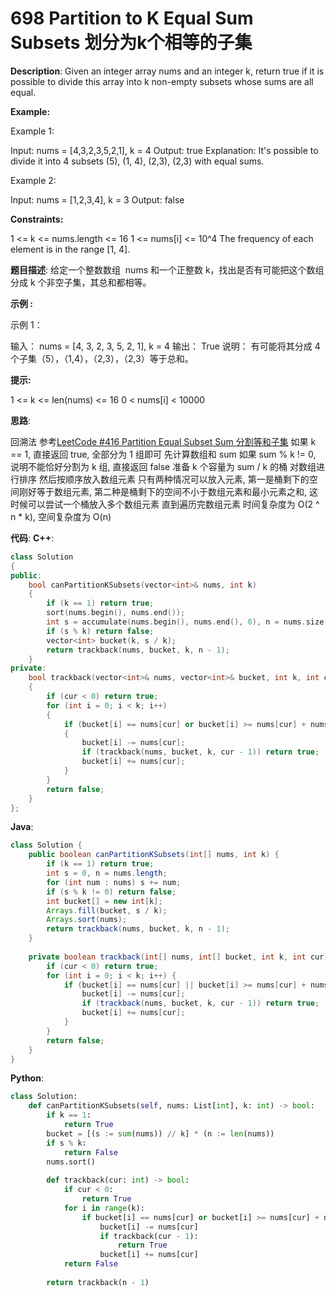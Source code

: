# 698 Partition to K Equal Sum Subsets 划分为k个相等的子集

__Description__:
Given an integer array nums and an integer k, return true if it is possible to divide this array into k non-empty subsets whose sums are all equal.

__Example:__

Example 1:

Input: nums = [4,3,2,3,5,2,1], k = 4
Output: true
Explanation: It's possible to divide it into 4 subsets (5), (1, 4), (2,3), (2,3) with equal sums.

Example 2:

Input: nums = [1,2,3,4], k = 3
Output: false

__Constraints:__

1 <= k <= nums.length <= 16
1 <= nums[i] <= 10^4
The frequency of each element is in the range [1, 4].

__题目描述__:
给定一个整数数组  nums 和一个正整数 k，找出是否有可能把这个数组分成 k 个非空子集，其总和都相等。

__示例 :__

示例 1：

输入： nums = [4, 3, 2, 3, 5, 2, 1], k = 4
输出： True
说明： 有可能将其分成 4 个子集（5），（1,4），（2,3），（2,3）等于总和。

__提示:__

1 <= k <= len(nums) <= 16
0 < nums[i] < 10000

__思路__:

回溯法
参考[LeetCode #416 Partition Equal Subset Sum 分割等和子集](https://www.jianshu.com/p/634317f992a3)
如果 k == 1, 直接返回 true, 全部分为 1 组即可
先计算数组和 sum
如果 sum % k != 0, 说明不能恰好分割为 k 组, 直接返回 false
准备 k 个容量为 sum / k 的桶
对数组进行排序
然后按顺序放入数组元素
只有两种情况可以放入元素, 第一是桶剩下的空间刚好等于数组元素, 第二种是桶剩下的空间不小于数组元素和最小元素之和, 这时候可以尝试一个桶放入多个数组元素
直到遍历完数组元素
时间复杂度为 O(2 ^ n * k), 空间复杂度为 O(n)

__代码__:
__C++__:

```C++
class Solution 
{
public:
    bool canPartitionKSubsets(vector<int>& nums, int k) 
    {
        if (k == 1) return true;
        sort(nums.begin(), nums.end());
        int s = accumulate(nums.begin(), nums.end(), 0), n = nums.size();
        if (s % k) return false;
        vector<int> bucket(k, s / k);
        return trackback(nums, bucket, k, n - 1);
    }
private:
    bool trackback(vector<int>& nums, vector<int>& bucket, int k, int cur)
    {
        if (cur < 0) return true;
        for (int i = 0; i < k; i++)
        {
            if (bucket[i] == nums[cur] or bucket[i] >= nums[cur] + nums.front())
            {
                bucket[i] -= nums[cur];
                if (trackback(nums, bucket, k, cur - 1)) return true;
                bucket[i] += nums[cur];
            }
        }
        return false;
    }
};
```

__Java__:

```Java
class Solution {
    public boolean canPartitionKSubsets(int[] nums, int k) {
        if (k == 1) return true;
        int s = 0, n = nums.length;
        for (int num : nums) s += num;
        if (s % k != 0) return false;
        int bucket[] = new int[k];
        Arrays.fill(bucket, s / k);
        Arrays.sort(nums);
        return trackback(nums, bucket, k, n - 1);
    }
    
    private boolean trackback(int[] nums, int[] bucket, int k, int cur) {
        if (cur < 0) return true;
        for (int i = 0; i < k; i++) {
            if (bucket[i] == nums[cur] || bucket[i] >= nums[cur] + nums[0]) {
                bucket[i] -= nums[cur];
                if (trackback(nums, bucket, k, cur - 1)) return true;
                bucket[i] += nums[cur];
            }
        }
        return false;
    }
}
```

__Python__:

```Python
class Solution:
    def canPartitionKSubsets(self, nums: List[int], k: int) -> bool:
        if k == 1:
            return True
        bucket = [(s := sum(nums)) // k] * (n := len(nums))
        if s % k:
            return False
        nums.sort()
        
        def trackback(cur: int) -> bool:
            if cur < 0:
                return True
            for i in range(k):
                if bucket[i] == nums[cur] or bucket[i] >= nums[cur] + nums[0]:
                    bucket[i] -= nums[cur]
                    if trackback(cur - 1):
                        return True
                    bucket[i] += nums[cur]
            return False
        
        return trackback(n - 1)
```
